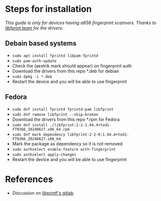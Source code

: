 # Steps for installation 

_This guide is only for devices having a658 fingerprint scanners. Thanks to [libfprint team](https://gitlab.freedesktop.org/libfprint) for the drivers._

## Debain based systems

- `sudo apt install fprintd libpam-fprintd`
- `sudo pam-auth-update`
- Check the (aestrik mark should appear) on fingerprint auth
- Download the drivers from this repo *.deb for debian
- `sudo dpkg -i *.deb`
- Restart the device and you will be able to use fingerprint

## Fedora
- `sudo dnf install fprintd fprintd-pam libfprint`
- `sudo dnf remove libfprint --skip-broken`
- Download the drivers from this repo *.rpm for Fedora
- `sudo dnf install ./libfprint-2-2-1.94.4+tod1-FT9366_20240627.x86_64.rpm`
- `sudo dnf mark dependency libfprint-2-2-0:1.94.4+tod1-FT9366_20240627.x86_64`
- Mark the package as dependency so it is not removed
- `sudo authselect enable-feature with-fingerprint`
- `sudo authselect apply-changes`
-  Restart the device and you will be able to use fingerprint

# References

- Discussion on [libprintf's gitlab](https://gitlab.freedesktop.org/libfprint/libfprint/-/merge_requests/413#note_2256055)
